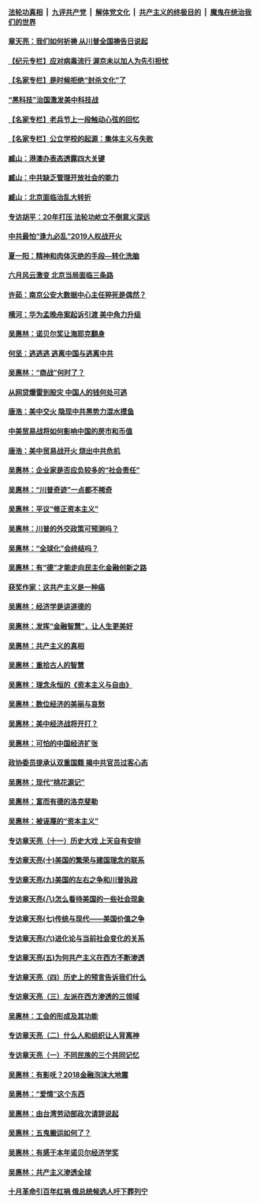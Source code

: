 

####  [法轮功真相](../../../../basic/blob/master/README.md?t=07090831) &nbsp;|&nbsp; [九评共产党](../../../../9ping.md/blob/master/README.md?t=07090831) &nbsp;|&nbsp; [解体党文化](../../../../jtdwh.md/blob/master/README.md?t=07090831)  &nbsp;|&nbsp; [共产主义的终极目的](../../../../gczydzjmd.md/blob/master/README.md?t=07090831) &nbsp;|&nbsp; [魔鬼在统治我们的世界](../../../../mgztzwmdsj.md/blob/master/README.md?t=07090831) 

#### [章天亮：我们如何祈祷 从川普全国祷告日说起](../pages/nsc423/n11944627.md?t=07090831) 

#### [【纪元专栏】应对病毒流行 渥京未以加人为先引担忧](../pages/nsc423/n11875714.md?t=07090831) 

#### [【名家专栏】是时候拒绝“封杀文化”了](../pages/nsc423/n11814093.md?t=07090831) 

#### [“黑科技”治国激发美中科技战](../pages/nsc423/n11638056.md?t=07090831) 

#### [【名家专栏】老兵节上一段触动心弦的回忆](../pages/nsc423/n11646016.md?t=07090831) 

#### [【名家专栏】公立学校的起源：集体主义与失败](../pages/nsc423/n11601833.md?t=07090831) 

#### [臧山：港澳办表态透露四大关键](../pages/nsc423/n11421628.md?t=07090831) 

#### [臧山：中共缺乏管理开放社会的能力](../pages/nsc423/n11407457.md?t=07090831) 

#### [臧山：北京面临治乱大转折](../pages/nsc423/n11406895.md?t=07090831) 

#### [专访胡平：20年打压 法轮功屹立不倒意义深远](../pages/nsc423/n11398800.md?t=07090831) 

#### [中共最怕“逢九必乱”2019人权战开火](../pages/nsc423/n11385248.md?t=07090831) 

#### [夏一阳：精神和肉体灭绝的手段—转化洗脑](../pages/nsc423/n11368250.md?t=07090831) 

#### [六月风云激变 北京当局面临三条路](../pages/nsc423/n11313668.md?t=07090831) 

#### [许茹：南京公安大数据中心主任猝死是偶然？](../pages/nsc423/n11064744.md?t=07090831) 

#### [横河：华为孟晚舟案起诉引渡 美中角力升级](../pages/nsc423/n11027230.md?t=07090831) 

#### [吴惠林：诺贝尔奖让海耶克翻身](../pages/nsc423/n10890049.md?t=07090831) 

#### [何坚：逃逃逃 逃离中国与逃离中共](../pages/nsc423/n10592891.md?t=07090831) 

#### [吴惠林：“商战”何时了？](../pages/nsc423/n10573558.md?t=07090831) 

#### [从网贷爆雷到股灾 中国人的钱何处可逃](../pages/nsc423/n10572800.md?t=07090831) 

#### [唐浩：美中交火 隐现中共黑势力混水摸鱼](../pages/nsc423/n10544040.md?t=07090831) 

#### [中美贸易战将如何影响中国的房市和币值](../pages/nsc423/n10543697.md?t=07090831) 

#### [唐浩：美中贸易战开火 烧出中共危机](../pages/nsc423/n10540126.md?t=07090831) 

#### [吴惠林：企业家是否应负较多的“社会责任”](../pages/nsc423/n10535022.md?t=07090831) 

#### [吴惠林：“川普奇迹”一点都不稀奇](../pages/nsc423/n10512808.md?t=07090831) 

#### [吴惠林：平议“修正资本主义”](../pages/nsc423/n10495724.md?t=07090831) 

#### [吴惠林：川普的外交政策可预测吗？](../pages/nsc423/n10462387.md?t=07090831) 

#### [吴惠林：“全球化”会终结吗？](../pages/nsc423/n10452838.md?t=07090831) 

#### [吴惠林：有“德”才能走向民主化金融创新之路](../pages/nsc423/n10432292.md?t=07090831) 

#### [获奖作家：这共产主义是一种癌](../pages/nsc423/n10431541.md?t=07090831) 

#### [吴惠林：经济学是讲道德的](../pages/nsc423/n10398014.md?t=07090831) 

#### [吴惠林：发挥“金融智慧”，让人生更美好](../pages/nsc423/n10375019.md?t=07090831) 

#### [吴惠林：共产主义的真相](../pages/nsc423/n10351394.md?t=07090831) 

#### [吴惠林：重拾古人的智慧](../pages/nsc423/n10337691.md?t=07090831) 

#### [吴惠林：理念永恒的《资本主义与自由》](../pages/nsc423/n10316274.md?t=07090831) 

#### [吴惠林：数位经济的美丽与哀愁](../pages/nsc423/n10292946.md?t=07090831) 

#### [吴惠林：美中经济战将开打？](../pages/nsc423/n10258825.md?t=07090831) 

#### [吴惠林：可怕的中国经济扩张](../pages/nsc423/n10219147.md?t=07090831) 

#### [政协委员提承认双重国籍 揭中共官员过客心态](../pages/nsc423/n10208809.md?t=07090831) 

#### [吴惠林：现代“桃花源记”](../pages/nsc423/n10185234.md?t=07090831) 

#### [吴惠林：富而有德的洛克斐勒](../pages/nsc423/n10142264.md?t=07090831) 

#### [吴惠林：被诬蔑的“资本主义”](../pages/nsc423/n10124816.md?t=07090831) 

#### [专访章天亮（十一）历史大戏 上天自有安排](../pages/nsc423/n10094905.md?t=07090831) 

#### [专访章天亮(十)美国的繁荣与建国理念的联系](../pages/nsc423/n10094899.md?t=07090831) 

#### [专访章天亮(九)美国的左右之争和川普执政](../pages/nsc423/n10094889.md?t=07090831) 

#### [专访章天亮(八)怎么看待美国的一些社会现象](../pages/nsc423/n10094857.md?t=07090831) 

#### [专访章天亮(七)传统与现代——美国价值之争](../pages/nsc423/n10093140.md?t=07090831) 

#### [专访章天亮(六)进化论与当前社会变化的关系](../pages/nsc423/n10092036.md?t=07090831) 

#### [专访章天亮(五)为何共产主义在西方不断渗透](../pages/nsc423/n10083620.md?t=07090831) 

#### [专访章天亮（四）历史上的预言告诉我们什么](../pages/nsc423/n10083606.md?t=07090831) 

#### [专访章天亮（三）左派在西方渗透的三领域](../pages/nsc423/n10081115.md?t=07090831) 

#### [吴惠林：工会的形成及其功能](../pages/nsc423/n10080633.md?t=07090831) 

#### [专访章天亮（二）什么人和组织让人背离神](../pages/nsc423/n10076637.md?t=07090831) 

#### [专访章天亮（一）不同民族的三个共同记忆](../pages/nsc423/n10074188.md?t=07090831) 

#### [吴惠林：有影呒？2018金融泡沫大地震](../pages/nsc423/n10040534.md?t=07090831) 

#### [吴惠林：“爱情”这个东西](../pages/nsc423/n10019423.md?t=07090831) 

#### [吴惠林：由台湾劳动部政次请辞说起](../pages/nsc423/n9979679.md?t=07090831) 

#### [吴惠林：五鬼搬运如何了？](../pages/nsc423/n9925338.md?t=07090831) 

#### [吴惠林：有感于本年诺贝尔经济学奖](../pages/nsc423/n9871883.md?t=07090831) 

#### [吴惠林：共产主义渗透全球](../pages/nsc423/n9812748.md?t=07090831) 

#### [十月革命引百年红祸 俄总统候选人吁下葬列宁](../pages/nsc423/n9810182.md?t=07090831) 

